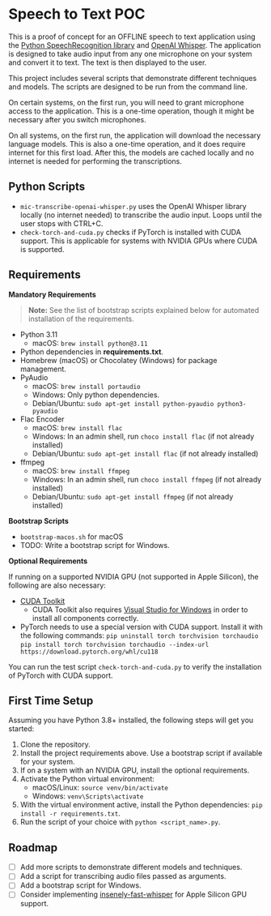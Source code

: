 # Speech to Text POC

This is a proof of concept for an OFFLINE speech to text application using the [Python SpeechRecognition library](https://github.com/Uberi/speech_recognition#readme) and [OpenAI Whisper](https://github.com/openai/whisper). The application is designed to take audio input from any one microphone on your system and convert it to text. The text is then displayed to the user.

This project includes several scripts that demonstrate different techniques and models. The scripts are designed to be run from the command line.

On certain systems, on the first run, you will need to grant microphone access to the application. This is a one-time operation, though it might be necessary after you switch microphones.

On all systems, on the first run, the application will download the necessary language models. This is also a one-time operation, and it does require internet for this first load. After this, the models are cached locally and no internet is needed for performing the transcriptions.

## Python Scripts

- `mic-transcribe-openai-whisper.py` uses the OpenAI Whisper library locally (no internet needed) to transcribe the audio input. Loops until the user stops with CTRL+C.
- `check-torch-and-cuda.py` checks if PyTorch is installed with CUDA support. This is applicable for systems with NVIDIA GPUs where CUDA is supported.

## Requirements

**Mandatory Requirements**

> **Note:** See the list of bootstrap scripts explained below for automated installation of the requirements.

- Python 3.11
  - macOS: `brew install python@3.11`
- Python dependencies in **requirements.txt**.
- Homebrew (macOS) or Chocolatey (Windows) for package management.
- PyAudio
  - macOS: `brew install portaudio`
  - Windows: Only python dependencies.
  - Debian/Ubuntu: `sudo apt-get install python-pyaudio python3-pyaudio`
- Flac Encoder
  - macOS: `brew install flac`
  - Windows: In an admin shell, run `choco install flac` (if not already installed)
  - Debian/Ubuntu: `sudo apt-get install flac` (if not already installed)
- ffmpeg
  - macOS: `brew install ffmpeg`
  - Windows: In an admin shell, run `choco install ffmpeg` (if not already installed)
  - Debian/Ubuntu: `sudo apt-get install ffmpeg` (if not already installed)

**Bootstrap Scripts**

- `bootstrap-macos.sh` for macOS
- TODO: Write a bootstrap script for Windows.

**Optional Requirements**

If running on a supported NVIDIA GPU (not supported in Apple Silicon), the following are also necessary:

- [CUDA Toolkit](https://developer.nvidia.com/cuda-downloads)
  - CUDA Toolkit also requires [Visual Studio for Windows](https://visualstudio.microsoft.com/) in order to install all components correctly.
- PyTorch needs to use a special version with CUDA support. Install it with the following commands:
  `pip uninstall torch torchvision torchaudio`
  `pip install torch torchvision torchaudio --index-url https://download.pytorch.org/whl/cu118`

You can run the test script `check-torch-and-cuda.py` to verify the installation of PyTorch with CUDA support.

## First Time Setup

Assuming you have Python 3.8+ installed, the following steps will get you started:

1. Clone the repository.
2. Install the project requirements above. Use a bootstrap script if available for your system.
3. If on a system with an NVIDIA GPU, install the optional requirements.
4. Activate the Python virtual environment: 
   - macOS/Linux: `source venv/bin/activate` 
   - Windows: `venv\Scripts\activate`
5. With the virtual environment active, install the Python dependencies: `pip install -r requirements.txt`.
6. Run the script of your choice with `python <script_name>.py`.

## Roadmap

- [ ] Add more scripts to demonstrate different models and techniques.
- [ ] Add a script for transcribing audio files passed as arguments.
- [ ] Add a bootstrap script for Windows.
- [ ] Consider implementing [insenely-fast-whisper](https://github.com/Vaibhavs10/insanely-fast-whisper) for Apple Silicon GPU support.